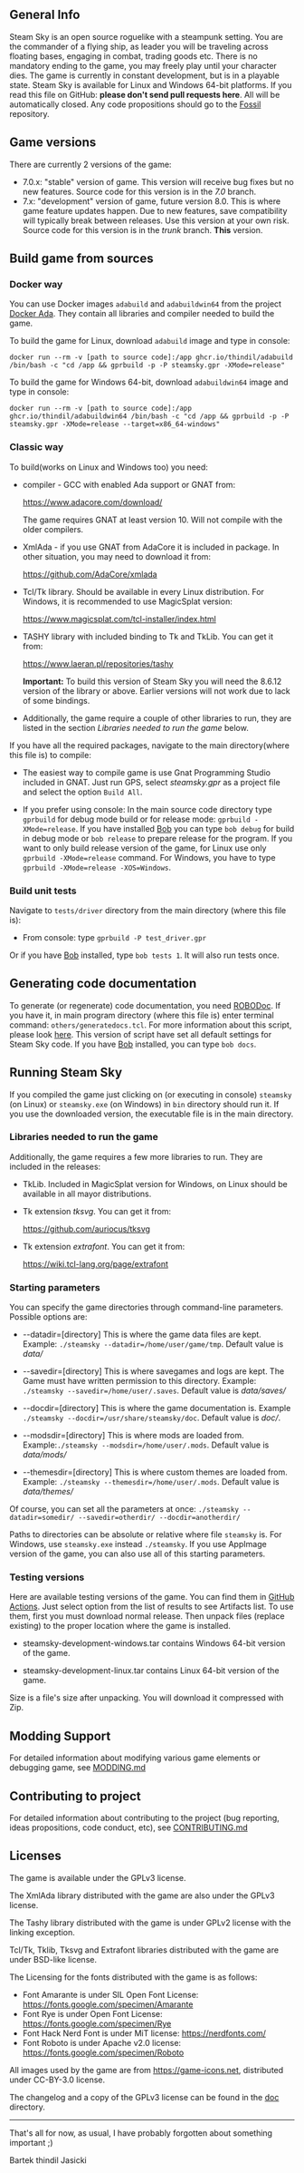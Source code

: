 ## General Info

Steam Sky is an open source roguelike with a steampunk setting. You are the
commander of a flying ship, as leader you will be traveling across floating
bases, engaging in combat, trading goods etc. There is no mandatory ending
to the game, you may freely play until your character dies. The game is
currently in constant development, but is in a playable state. Steam Sky is
available for Linux and Windows 64-bit platforms. If you read this file
on GitHub: **please don't send pull requests here**. All will be automatically
closed. Any code propositions should go to the [Fossil](https://www.laeran.pl/repositories/steamsky) repository.

## Game versions

There are currently 2 versions of the game:

* 7.0.x: "stable" version of game. This version will receive bug fixes but
  no new features. Source code for this version is in the *7.0* branch.
* 7.x: "development" version of game, future version 8.0. This is where
  game feature updates happen. Due to new features, save compatibility
  will typically break between releases. Use this version at your own risk.
  Source code for this version is in the *trunk* branch. **This** version.

## Build game from sources

### Docker way

You can use Docker images `adabuild` and `adabuildwin64` from the project
[Docker Ada](https://www.laeran.pl/repositories/dockerada). They contain all libraries
and compiler needed to build the game.

To build the game for Linux, download `adabuild` image and type in console:

`docker run --rm -v [path to source code]:/app ghcr.io/thindil/adabuild /bin/bash -c "cd /app && gprbuild -p -P steamsky.gpr -XMode=release"`

To build the game for Windows 64-bit, download `adabuildwin64` image and type in console:

`docker run --rm -v [path to source code]:/app ghcr.io/thindil/adabuildwin64 /bin/bash -c "cd /app && gprbuild -p -P steamsky.gpr -XMode=release --target=x86_64-windows"`

### Classic way

To build(works on Linux and Windows too) you need:

* compiler - GCC with enabled Ada support or GNAT from:

  <https://www.adacore.com/download/>

  The game requires GNAT at least version 10. Will not compile with the
  older compilers.

* XmlAda - if you use GNAT from AdaCore it is included in package. In other
  situation, you may need to download it from:

  <https://github.com/AdaCore/xmlada>

* Tcl/Tk library. Should be available in every Linux distribution. For
  Windows, it is recommended to use MagicSplat version:

  <https://www.magicsplat.com/tcl-installer/index.html>

* TASHY library with included binding to Tk and TkLib. You can get it from:

   <https://www.laeran.pl/repositories/tashy>

   **Important:** To build this version of Steam Sky you will need the 8.6.12
   version of the library or above. Earlier versions will not work due to lack
   of some bindings.

* Additionally, the game require a couple of other libraries to run, they are
  listed in the section *Libraries needed to run the game* below.

If you have all the required packages, navigate to the main directory(where
this file is) to compile:

* The easiest way to compile game is use Gnat Programming Studio included in
  GNAT. Just run GPS, select *steamsky.gpr* as a project file and select the option
  `Build All`.

* If you prefer using console: In the main source code directory type `gprbuild`
  for debug mode build or for release mode: `gprbuild -XMode=release`. If you
  have installed [Bob](https://www.laeran.pl/repositories/bob) you can type `bob debug`
  for build in debug mode or `bob release` to prepare release for the program.
  If you want to only build release version of the game, for Linux use only
  `gprbuild -XMode=release` command. For Windows, you have to type
  `gprbuild -XMode=release -XOS=Windows`.

### Build unit tests

Navigate to `tests/driver` directory from the main directory (where this
file is):

* From console: type `gprbuild -P test_driver.gpr`

Or if you have [Bob](https://www.laeran.pl/repositories/bob) installed, type `bob tests 1`.
It will also run tests once.

## Generating code documentation

To generate (or regenerate) code documentation, you need [ROBODoc](https://rfsber.home.xs4all.nl/Robo/).
If you have it, in main program directory (where this file is) enter terminal
command: `others/generatedocs.tcl`. For more information about this script,
please look [here](https://github.com/thindil/roboada#generatedocspy). This
version of script have set all default settings for Steam Sky code. If you have
[Bob](https://www.laeran.pl/repositories/bob) installed, you can type `bob docs`.

## Running Steam Sky

If you compiled the game just clicking on (or executing in console) `steamsky`
(on Linux) or `steamsky.exe` (on Windows) in `bin` directory should run it.
If you use the downloaded version, the executable file is in the main
directory.

### Libraries needed to run the game

Additionally, the game requires a few more libraries to run. They are included
in the releases:

* TkLib. Included in MagicSplat version for Windows, on Linux should
  be available in all mayor distributions.

* Tk extension *tksvg*. You can get it from:

   <https://github.com/auriocus/tksvg>

* Tk extension *extrafont*. You can get it from:

   <https://wiki.tcl-lang.org/page/extrafont>

### Starting parameters
You can specify the game directories through command-line parameters.
Possible options are:

* --datadir=[directory] This is where the game data files are kept.
   Example: `./steamsky --datadir=/home/user/game/tmp`.
   Default value is *data/*

* --savedir=[directory] This is where savegames and logs are kept.
   The Game must have written permission to this directory.
   Example: `./steamsky --savedir=/home/user/.saves`.
   Default value is *data/saves/*

* --docdir=[directory] This is where the game documentation is.
   Example `./steamsky --docdir=/usr/share/steamsky/doc`.
   Default value is *doc/*.

* --modsdir=[directory] This is where mods are loaded from.
   Example:`./steamsky --modsdir=/home/user/.mods`.
   Default value is *data/mods/*

* --themesdir=[directory] This is where custom themes are loaded from.
   Example: `./steamsky --themesdir=/home/user/.mods`.
   Default value is *data/themes/*

Of course, you can set all the parameters at once:
`./steamsky --datadir=somedir/ --savedir=otherdir/ --docdir=anotherdir/`

Paths to directories can be absolute or relative where file `steamsky` is. For
Windows, use `steamsky.exe` instead `./steamsky`. If you use AppImage version
of the game, you can also use all of this starting parameters.

### Testing versions

Here are available testing versions of the game. You can find them
in [GitHub Actions](https://github.com/thindil/steamsky/actions/workflows/ada-devel.yml).
Just select option from the list of results to see Artifacts list.
To use them, first you must download normal release. Then unpack files
(replace existing) to the proper location where the game is installed.

* steamsky-development-windows.tar contains Windows 64-bit version of the game.

* steamsky-development-linux.tar contains Linux 64-bit version of the game.

Size is a file's size after unpacking. You will download it compressed with
Zip.

## Modding Support
For detailed information about modifying various game elements or debugging
game, see [MODDING.md](bin/doc/MODDING.md)

## Contributing to project
For detailed information about contributing to the project
(bug reporting, ideas propositions, code conduct, etc),
see [CONTRIBUTING.md](bin/doc/CONTRIBUTING.md)

## Licenses
The game is available under the GPLv3 license.

The XmlAda library distributed with the game are also under the GPLv3 license.

The Tashy library distributed with the game is under GPLv2 license with the
linking exception.

Tcl/Tk, Tklib, Tksvg and Extrafont libraries distributed with the game are
under BSD-like license.

The Licensing for the fonts distributed with the game is as follows:

* Font Amarante is under SIL Open Font License: https://fonts.google.com/specimen/Amarante
* Font Rye is under Open Font License: https://fonts.google.com/specimen/Rye
* Font Hack Nerd Font is under MiT license: https://nerdfonts.com/
* Font Roboto is under Apache v2.0 license: https://fonts.google.com/specimen/Roboto

All images used by the game are from https://game-icons.net, distributed under
CC-BY-3.0 license.


The changelog and a copy of the GPLv3 license can be found in the [doc](bin/doc) directory.

---
That's all for now, as usual, I have probably forgotten about something important ;)

Bartek thindil Jasicki
